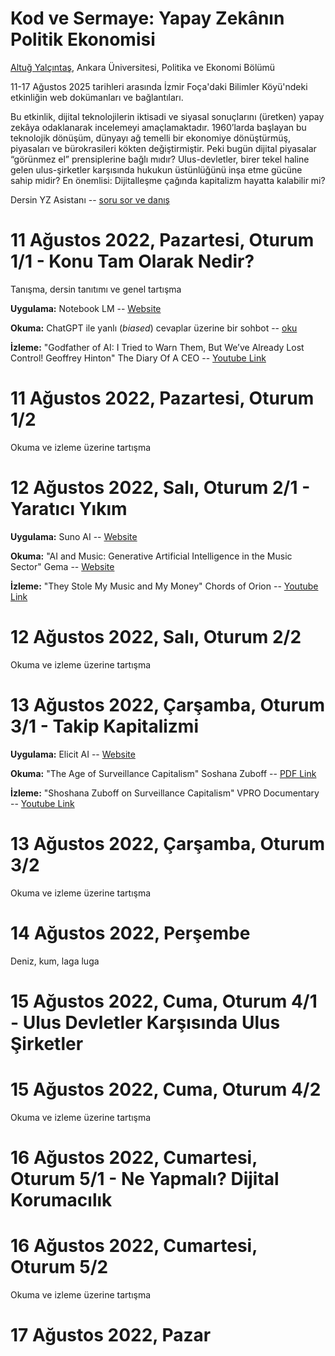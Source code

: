 # Kod ve Sermaye: Yapay Zekânın Politik Ekonomisi

[Altuğ Yalçıntaş](https://ayalcintas.notion.site), Ankara Üniversitesi, Politika ve Ekonomi Bölümü

11-17 Ağustos 2025 tarihleri arasında İzmir Foça'daki Bilimler Köyü'ndeki etkinliğin web dokümanları ve bağlantıları.

Bu etkinlik, dijital teknolojilerin iktisadi ve siyasal sonuçlarını (üretken) yapay zekâya odaklanarak incelemeyi amaçlamaktadır. 1960’larda başlayan bu teknolojik dönüşüm, dünyayı ağ temelli bir ekonomiye dönüştürmüş, piyasaları ve bürokrasileri kökten değiştirmiştir. Peki bugün dijital piyasalar “görünmez el” prensiplerine bağlı mıdır? Ulus-devletler, birer tekel haline gelen ulus-şirketler karşısında hukukun üstünlüğünü inşa etme gücüne sahip midir? En önemlisi: Dijitalleşme çağında kapitalizm hayatta kalabilir mi?

Dersin YZ Asistanı -- [soru sor ve danış](https://chatgpt.com/g/g-YTn5Ek5iC-economics-of-ai)

# 11 Ağustos 2022, Pazartesi, Oturum 1/1 - Konu Tam Olarak Nedir?

Tanışma, dersin tanıtımı ve genel tartışma

**Uygulama:** Notebook LM -- [Website](https://notebooklm.google)

**Okuma:** ChatGPT ile yanlı (_biased_) cevaplar üzerine bir sohbot -- [oku](https://chatgpt.com/share/6894b04a-9620-800a-9dcb-4e13df4ed6da)

**İzleme:** "Godfather of AI: I Tried to Warn Them, But We’ve Already Lost Control! Geoffrey Hinton" The Diary Of A CEO -- [Youtube Link](https://www.youtube.com/watch?v=giT0ytynSqg)

# 11 Ağustos 2022, Pazartesi, Oturum 1/2

Okuma ve izleme üzerine tartışma

# 12 Ağustos 2022, Salı, Oturum 2/1 - Yaratıcı Yıkım
**Uygulama:** Suno AI -- [Website](https://suno.com/home)

**Okuma:** "AI and Music: Generative Artificial Intelligence in the Music Sector" Gema -- [Website](https://www.gema.de/en/news/ai-study)

**İzleme:** "They Stole My Music and My Money" Chords of Orion -- [Youtube Link](https://www.youtube.com/watch?v=_nI1anZYuIo)

# 12 Ağustos 2022, Salı, Oturum 2/2

Okuma ve izleme üzerine tartışma

# 13 Ağustos 2022, Çarşamba, Oturum 3/1 - Takip Kapitalizmi

**Uygulama:** Elicit AI -- [Website](https://elicit.com)

**Okuma:** "The Age of Surveillance Capitalism" Soshana Zuboff -- [PDF Link](https://www.taylorfrancis.com/chapters/edit/10.4324/9781003320609-27/age-surveillance-capitalism-shoshana-zuboff)

**İzleme:** "Shoshana Zuboff on Surveillance Capitalism" VPRO Documentary -- [Youtube Link](https://www.youtube.com/watch?v=hIXhnWUmMvw&t=6s)
# 13 Ağustos 2022, Çarşamba, Oturum 3/2

Okuma ve izleme üzerine tartışma

# 14 Ağustos 2022, Perşembe

Deniz, kum, laga luga
# 15 Ağustos 2022, Cuma, Oturum 4/1 - Ulus Devletler Karşısında Ulus Şirketler
# 15 Ağustos 2022, Cuma, Oturum 4/2

Okuma ve izleme üzerine tartışma

# 16 Ağustos 2022, Cumartesi, Oturum 5/1 - Ne Yapmalı? Dijital Korumacılık
# 16 Ağustos 2022, Cumartesi, Oturum 5/2

Okuma ve izleme üzerine tartışma

# 17 Ağustos 2022, Pazar
